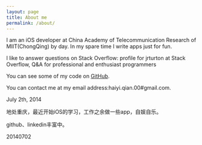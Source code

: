 ```yaml
---
layout: page
title: About me
permalink: /about/
---
```


I am an iOS developer at China Academy of Telecommunication Research of MIIT(ChongQing) by day. In my spare time I write apps just for fun.

I like to answer questions on Stack Overflow: 
profile for jrturton at Stack Overflow, Q&A for professional and enthusiast programmers

You can see some of my code on [GitHub](https://github.com/qhy15).

You can contact me at my email address:haiyi.qian.00#gmail.com.

July 2th, 2014

地处重庆，最近开始iOS的学习，工作之余做一些app，自娱自乐。

github、linkedin丰富中。

20140702
